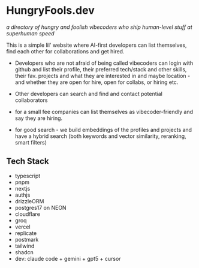 # HungryFools.dev

_a directory of hungry and foolish vibecoders who ship human-level stuff at superhuman speed_

This is a simple lil' website where AI-first developers can list themselves, find each other for collaborations and get hired.

- Developers who are not afraid of being called vibecoders can login with github and list their profile, their preferred tech/stack and other skills, their fav. projects and what they are interested in and maybe location - and whether they are open for hire, open for collabs, or hiring etc.

- Other developers can search and find and contact potential collaborators

- for a small fee companies can list themselves as vibecoder-friendly and say they are hiring.

- for good search - we build embeddings of the profiles and projects and have a hybrid search (both keywords and vector similarity, reranking, smart filters)

## Tech Stack

- typescript
- pnpm
- nextjs
- authjs
- drizzleORM
- postgres17 on NEON
- cloudflare
- groq
- vercel
- replicate
- postmark
- tailwind
- shadcn
- dev: claude code + gemini + gpt5 + cursor
